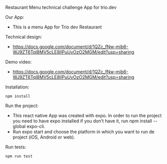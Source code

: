 Restaurant Menu technical challenge App for trio.dev

Our App:
  - This is a menu App for Trio dev Restaurant

Technical design:
   - https://docs.google.com/document/d/1QZc_fNw-mib6-WJ9ZT6Tql8MV5cLE8lIPuUvOzO2MGM/edit?usp=sharing

Demo video:
   - https://docs.google.com/document/d/1QZc_fNw-mib6-WJ9ZT6Tql8MV5cLE8lIPuUvOzO2MGM/edit?usp=sharing

Installation:

	npm install

Run the project:
  - This react native App was created with expo. In order to run the project you need to have expo installed if you don’t have it, run npm install --global expo-cli.
  - Run expo start and choose the platform in which you want to run de project (iOS, Android or web).
	
Run tests:

	npm run test
